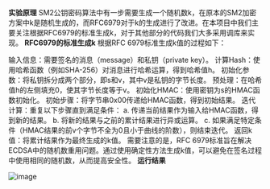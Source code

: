 **实验原理**
SM2公钥密码算法中有一步需要生成一个随机数k，在原本的SM2加密方案中k是随机生成的，而RFC6979对于k的生成进行了改进。在本项目中我们主要关注根据RFC6979的标准生成k，对于其他部分的代码我们大多采用调库来实现。
**RFC6979的标准生成k**
根据RFC 6979标准生成k值的过程如下：

输入信息：需要签名的消息（message）和私钥（private key）。
计算Hash：使用哈希函数（例如SHA-256）对消息进行哈希运算，得到哈希值h。
初始化参数：将私钥拆分成两个部分，即s和v，其中v是私钥的字节长度。
预处理：在哈希值h的左侧填充0，使其字节长度等于v。
初始化HMAC：使用密钥为s的HMAC函数初始化。
初始步骤：将字节串0x00传递给HMAC函数，得到初始结果。
迭代计算：重复以下步骤直到满足条件： a. 传递当前结果作为输入给HMAC函数，得到新的结果。 b. 将新的结果与之前的累计结果进行异或运算。 c. 如果满足特定条件（HMAC结果的前v个字节不全为0且小于曲线的阶数），则结束迭代。
返回k值：将累计结果作为最终生成的k值。
需要注意的是，RFC 6979标准旨在解决ECDSA中的随机数重用问题。通过使用确定性方法生成k值，可以避免在签名过程中使用相同的随机数，从而提高安全性。
**运行结果**

![image](https://github.com/hackerhui123/groupx/assets/107422784/cf54f1bc-5f40-45d7-81ad-56410c8fef1e)
